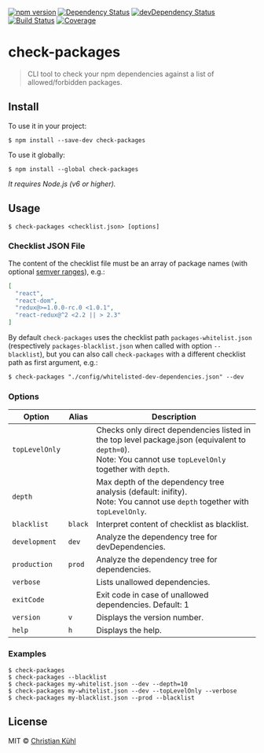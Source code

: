 [![npm version](https://img.shields.io/npm/v/check-packages.svg?style=flat)](https://www.npmjs.org/package/check-packages)
[![Dependency Status](https://david-dm.org/micromata/check-packages.svg)](https://david-dm.org/micromata/check-packages)
[![devDependency Status](https://david-dm.org/micromata/check-packages/dev-status.svg)](https://david-dm.org/micromata/check-packages#info=devDependencies)
[![Build Status](https://travis-ci.org/micromata/check-packages.svg?branch=master)](https://travis-ci.org/micromata/check-packages)
[![Coverage](https://coveralls.io/repos/github/micromata/check-packages/badge.svg?branch=master)](https://coveralls.io/github/micromata/check-packages?branch=master)

# check-packages

> CLI tool to check your npm dependencies against a list of allowed/forbidden packages.

## Install

To use it in your project:
```shell
$ npm install --save-dev check-packages
```

To use it globally:
```shell
$ npm install --global check-packages
```

*It requires Node.js (v6 or higher).*

## Usage

```shell
$ check-packages <checklist.json> [options]
```

### Checklist JSON File

The content of the checklist file must be an array of package names (with optional [semver ranges](https://semver.npmjs.com/)), e.g.:
```json
[
  "react",
  "react-dom",
  "redux@>=1.0.0-rc.0 <1.0.1",
  "react-redux@^2 <2.2 || > 2.3"
]
```

By default `check-packages` uses the checklist path `packages-whitelist.json`
(respectively `packages-blacklist.json` when called with option `--blacklist`),
but you can also call `check-packages` with a different checklist path as
first argument, e.g.:
```shell
$ check-packages "./config/whitelisted-dev-dependencies.json" --dev
```

### Options

| Option         | Alias   | Description                                                                                                                                                     |
|----------------|---------|---------------------------------------------------------------------------------------------------------------------------------------------------------------- |
| `topLevelOnly` |         | Checks only direct dependencies listed in the top level package.json (equivalent to `depth=0`).<br />Note: You cannot use `topLevelOnly` together with `depth`. |
| `depth`        |         | Max depth of the dependency tree analysis (default: inifity).<br />Note: You cannot use `depth` together with `topLevelOnly`.                                   |
| `blacklist`    | `black` | Interpret content of checklist as blacklist.                                                                                                                    |
| `development`  | `dev`   | Analyze the dependency tree for devDependencies.                                                                                                                |
| `production`   | `prod`  | Analyze the dependency tree for dependencies.                                                                                                                   |
| `verbose`      |         | Lists unallowed dependencies.                                                                                                                                   |
| `exitCode`     |         | Exit code in case of unallowed dependencies. Default: 1                                                                                                         |
| `version`      | `v`     | Displays the version number.                                                                                                                                    |
| `help`         | `h`     | Displays the help.                                                                                                                                              |

### Examples

```shell
$ check-packages
$ check-packages --blacklist
$ check-packages my-whitelist.json --dev --depth=10
$ check-packages my-whitelist.json --dev --topLevelOnly --verbose
$ check-packages my-blacklist.json --prod --blacklist
```

## License

MIT © [Christian Kühl](https://micromata.de)
